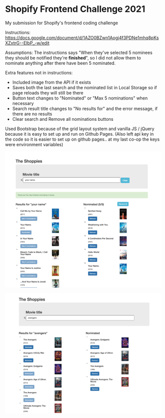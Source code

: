 # Shopify Frontend Challenge 2021

My submission for Shopify's frontend coding challenge

Instructions: https://docs.google.com/document/d/1AZO0BZwn1Aogj4f3PDNe1mhq8pKsXZxtrG--EIbP_-w/edit

Assumptions: The instructions says "When they've selected 5 nominees they should be notified they're **finished**", so I did not allow them to nominate anything after there have been 5 nominated.

Extra features not in instructions:
- Included image from the API if it exists
- Saves both the last search and the nominated list in Local Storage so if page reloads they will still be there
- Button text changes to "Nominated" or "Max 5 nominations" when necessary
- Search result title changes to "No results for" and the error message, if there are no results
- Clear search and Remove all nominations buttons

Used Bootstrap because of the grid layout system and vanilla JS / jQuery because it is easy to set up and run on Github Pages. (Also left api key in the code so it is easier to set up on github pages.. at my last co-op the keys were environment variables)

![Screenshot with 5 nominations](https://raw.githubusercontent.com/cindy-wang328/ShopifyWebCodingChallenge1-21/main/5_nominations_screenshot_new.png)

![Screenshot with 4 nominations](https://raw.githubusercontent.com/cindy-wang328/ShopifyWebCodingChallenge1-21/main/no_banner_screenshot.png)

